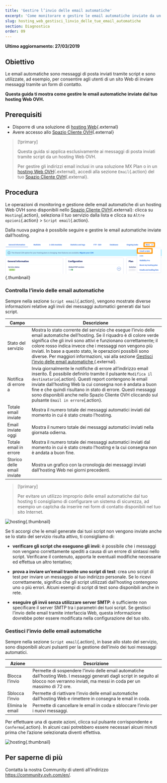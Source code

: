```yaml
---
title: 'Gestire l’invio delle email automatiche'
excerpt: 'Come monitorare e gestire le email automatiche inviate da un hosting Web OVH'
slug: hosting_web_gestisci_linvio_delle_tue_email_automatiche
section: Diagnostica
order: 09
---
```


**Ultimo aggiornamento: 27/03/2019**

## Obiettivo

Le email automatiche sono messaggi di posta inviati tramite script  e sono utilizzate, ad esempio, per consentire agli utenti di un sito Web di inviare messaggi tramite un form di contatto.

**Questa guida ti mostra come gestire le email automatiche inviate dal tuo hosting Web OVH.**

## Prerequisiti

- Disporre di una soluzione di [hosting Web](https://www.ovhcloud.com/it/web-hosting/){.external}
- Avere accesso allo [Spazio Cliente OVH](https://www.ovh.com/auth/?action=gotomanager&from=https://www.ovh.it/&ovhSubsidiary=it){.external}

> [!primary]
>
> Questa guida si applica esclusivamente ai messaggi di posta inviati tramite script da un hosting Web OVH.
>
> Per gestire gli indirizzi email inclusi in una soluzione MX Plan o in un [hosting Web OVH](https://www.ovhcloud.com/it/web-hosting/){.external}, accedi alla sezione `Email`{.action} del tuo [Spazio Cliente OVH](https://www.ovh.com/auth/?action=gotomanager&from=https://www.ovh.it/&ovhSubsidiary=it){.external}.
>

## Procedura

Le operazioni di monitoring e gestione delle email automatiche di un hosting Web OVH sono disponibili nello [Spazio Cliente OVH](https://www.ovh.com/auth/?action=gotomanager&from=https://www.ovh.it/&ovhSubsidiary=it){.external}: clicca su `Hosting`{.action}, seleziona il tuo servizio dalla lista e clicca su `Altre opzioni`{.action} > `Script email`{.action}.

Dalla nuova pagina è possibile seguire e gestire le email automatiche inviate dall’hosting.

![hosting](images/monitoring-automatic-emails-step1.png){.thumbnail}

### Controlla l’invio delle email automatiche

Sempre nella sezione `Script email`{.action}, vengono mostrate diverse informazioni relative agli invii dei messaggi automatici generati dai tuoi script.

|Campo|Descrizione|
|---|---|
|Stato del servizio|Mostra lo stato corrente del servizio che esegue l’invio delle email automatiche dell’hosting. Se il riquadro è di colore verde significa che gli invii sono attivi e funzionano correttamente; il colore rosso indica invece che i messaggi non vengono più inviati.  In base a questo stato, le operazioni possibili sono diverse. Per maggiori informazioni, vai alla sezione [Gestisci l’invio delle email automatiche ](https://docs.ovh.com/it/hosting/hosting_web_gestisci_linvio_delle_tue_email_automatiche/#gestisci-linvio-delle-email-automatiche){.external}.|
|Notifica di errore a|Invia giornalmente le notifiche di errore all’indirizzo email inserito. È possibile definirlo tramite il pulsante `Modifica il destinatario`{.action}. Questi report contengono le email inviate dall’hosting Web la cui consegna non è andata a buon fine e che quindi risultano in stato di errore.  Questi messaggi sono disponibili anche nello Spazio Cliente OVH cliccando sul pulsante `Email in errore`{.action}.|
|Totale email inviate|Mostra il numero totale dei messaggi automatici inviati dal momento in cui è stato creato l’hosting.|
|Email inviate oggi|Mostra il numero totale dei messaggi automatici inviati nella giornata odierna.|
|Totale email in errore|Mostra il numero totale dei messaggi automatici inviati dal momento in cui è stato creato l’hosting e la cui consegna non è andata a buon fine.|
|Storico delle email inviate|Mostra un grafico con la cronologia dei messaggi inviati dall’hosting Web nei giorni precedenti. |

> [!primary]
>
> Per evitare un utilizzo improprio delle email automatiche dal tuo hosting ti consigliamo di configurare un sistema di sicurezza, ad esempio un captcha da inserire nei form di contatto disponibili nel tuo sito Internet.
>

![hosting](images/monitoring-automatic-emails-step2.png){.thumbnail}

Se ti accorgi che le email generate dai tuoi script non vengono inviate anche se lo stato del servizio risulta attivo, ti consigliamo di:

- **verificare gli script che eseguono gli invii**: è possibile che i messaggi non vengano correttamente spediti a causa di un errore di sintassi nello script. Verificane il contenuto, apporta le eventuali modifiche necessarie ed effettua un altro tentativo; 

- **prova a inviare un’email tramite uno script di test**: crea uno script di test per inviare un messaggio al tuo indirizzo personale.  Se lo ricevi correttamente, significa che gli script utilizzati dall’hosting contengono uno o più errori. Alcuni esempi di script di test sono disponibili anche in rete.

- **eseguire gli invii senza utilizzare server SMTP**: è sufficiente non specificare il server SMTP tra i parametri dei tuoi script.  Se gestisci l’invio delle email tramite interfaccia Web, questa informazione dovrebbe poter essere modificata nella configurazione del tuo sito.

### Gestisci l’invio delle email automatiche

Sempre nella sezione `Script email`{.action}, in base allo stato del servizio, sono disponibili alcuni pulsanti per la gestione dell’invio dei tuoi messaggi automatici. 

|Azione|Descrizione|
|---|---|
|Blocca l’invio |Permette di sospendere l’invio delle email automatiche dall’hosting Web.  I messaggi generati dagli script in seguito al blocco non verranno inviati, ma messi in coda per un massimo di 72 ore.|
|Sblocca l’invio |Permette di riattivare l’invio delle email automatiche dall’hosting Web e rimettere in consegna le email in coda. |
|Elimina le email|Permette di cancellare le email in coda e sbloccare l’invio per i nuovi messaggi. |

Per effettuare una di queste azioni, clicca sul pulsante corrispondente e `Conferma`{.action}.  In alcuni casi potrebbero essere necessari alcuni minuti prima che l’azione selezionata diventi effettiva. 

![hosting](images/monitoring-automatic-emails-step3.png){.thumbnail}

## Per saperne di più

Contatta la nostra Community di utenti all’indirizzo <https://community.ovh.com/en/>.